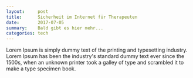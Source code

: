 ```yaml
---
layout:     post
title:      Sicherheit im Internet für Therapeuten
date:       2017-07-05
summary:    Bald gibt es hier mehr...
categories: tech
---
```

 Lorem Ipsum is simply dummy text of the printing and typesetting industry. Lorem Ipsum has been the industry's standard dummy text ever since the 1500s, when an unknown printer took a galley of type and scrambled it to make a type specimen book. 
